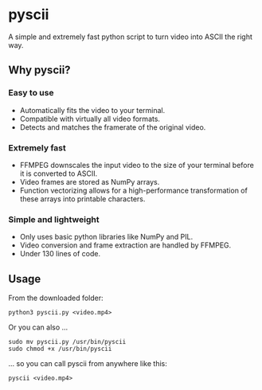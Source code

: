 # pyscii
A simple and extremely fast python script to turn video into ASCII the right way.

## Why pyscii?
### Easy to use
- Automatically fits the video to your terminal.
- Compatible with virtually all video formats.
- Detects and matches the framerate of the original video.

### Extremely fast
- FFMPEG downscales the input video to the size of your terminal before it is converted to ASCII.
- Video frames are stored as NumPy arrays.
- Function vectorizing allows for a high-performance transformation of these arrays into printable characters.

### Simple and lightweight
- Only uses basic python libraries like NumPy and PIL.
- Video conversion and frame extraction are handled by FFMPEG.
- Under 130 lines of code.

## Usage
From the downloaded folder:
```
python3 pyscii.py <video.mp4>
```
Or you can also ...
```
sudo mv pyscii.py /usr/bin/pyscii
sudo chmod +x /usr/bin/pyscii
```
... so you can call pyscii from anywhere like this:
```
pyscii <video.mp4>
```
